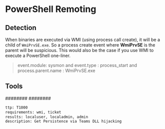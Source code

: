 # PowerShell Remoting

## Detection
When binaries are executed via WMI (using process call create), it will be a child of `WmiPrvSE.exe`. So a process create event where **WmiPrvSE** is the parent will be suspicious. This would also be the case if you use WMI to execute a PowerShell one-liner.

>event.module: sysmon and event.type : process_start and process.parent.name : WmiPrvSE.exe


## Tools
########
########


```meta
ttp: T1000
requirements: wmi, ticket
results: localuser, localadmin, admin
description: Get Persistence via Teams DLL hijacking
```